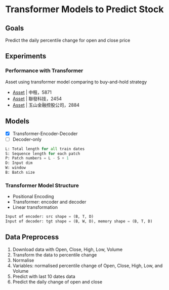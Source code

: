 # Transformer Models to Predict Stock 
## Goals
Predict the daily percentile change for open and close price

## Experiments
### Performance with Transformer
Asset using transformer model comparing to buy-and-hold strategy
- [Asset](https://github.com/KJJHHH/Stocks/blob/main/Individual_Transformer/Model-Transformer/Model_Result/TransEnDecoder-Window10-EL1-DL1-Hid128-NHead1_class2_5871_backtest.png) | 中租，5871
- [Asset](https://github.com/KJJHHH/Stocks/blob/main/Individual_Transformer/Model-Transformer/Model_Result/TransEnDecoder-Window10-EL1-DL1-Hid128-NHead1_class2_2454_backtest.png) | 聯發科技，2454
- [Asset](https://github.com/KJJHHH/Stocks/blob/main/Individual_Transformer/Model-Transformer/Model_Result/TransEnDecoder-Window10-EL1-DL1-Hid128-NHead1_class2_2884_backtest.png) | 玉山金融控股公司，2884

## Models 
- [x] Transformer-Encoder-Decoder
- [ ] Decoder-only
```python
L: Total length for all train dates
S: Sequence length for each patch
P: Patch numbers = L - S + 1
D: Input dim
W: window
B: Batch size
```
### Transformer Model Structure
- Positional Encoding   
- Transformer: encoder and decoder
- Linear transformation 
```python
Input of encoder: src shape = (B, T, D)
Input of decoder: tgt shape = (B, W, D), memory shape = (B, T, D)
```

## Data Preprocess

1. Download data with Open, Close, High, Low, Volume
2. Transform the data to percentile change
3. Normalise
4. Variables: normalised percentile change of Open, Close, High, Low, and Volume
5. Predict with last 10 dates data
6. Predict the daily change of open and close

